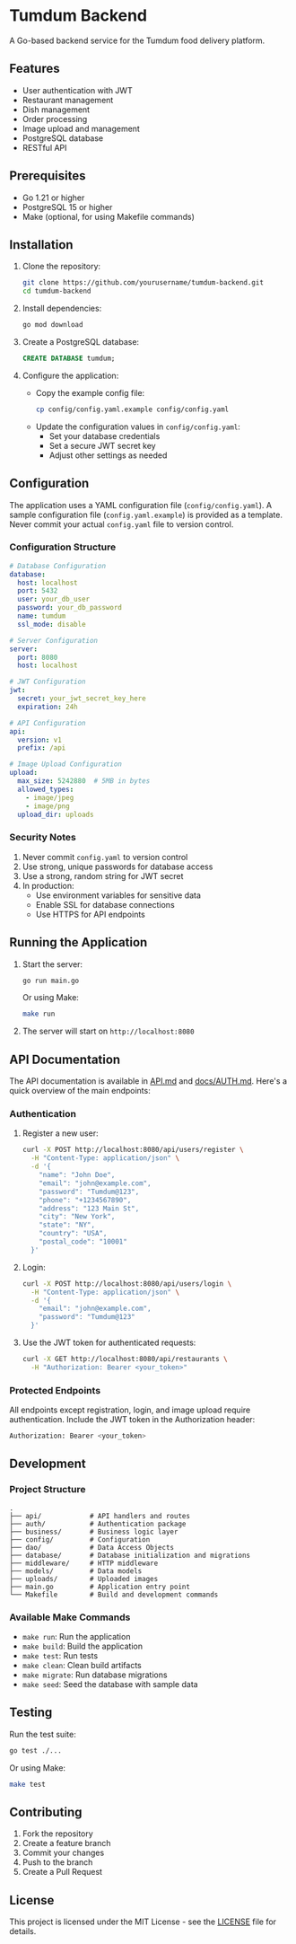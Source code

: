 # Tumdum Backend

A Go-based backend service for the Tumdum food delivery platform.

## Features

- User authentication with JWT
- Restaurant management
- Dish management
- Order processing
- Image upload and management
- PostgreSQL database
- RESTful API

## Prerequisites

- Go 1.21 or higher
- PostgreSQL 15 or higher
- Make (optional, for using Makefile commands)

## Installation

1. Clone the repository:
   ```bash
   git clone https://github.com/yourusername/tumdum-backend.git
   cd tumdum-backend
   ```

2. Install dependencies:
   ```bash
   go mod download
   ```

3. Create a PostgreSQL database:
   ```sql
   CREATE DATABASE tumdum;
   ```

4. Configure the application:
   - Copy the example config file:
     ```bash
     cp config/config.yaml.example config/config.yaml
     ```
   - Update the configuration values in `config/config.yaml`:
     - Set your database credentials
     - Set a secure JWT secret key
     - Adjust other settings as needed

## Configuration

The application uses a YAML configuration file (`config/config.yaml`). A sample configuration file (`config.yaml.example`) is provided as a template. Never commit your actual `config.yaml` file to version control.

### Configuration Structure

```yaml
# Database Configuration
database:
  host: localhost
  port: 5432
  user: your_db_user
  password: your_db_password
  name: tumdum
  ssl_mode: disable

# Server Configuration
server:
  port: 8080
  host: localhost

# JWT Configuration
jwt:
  secret: your_jwt_secret_key_here
  expiration: 24h

# API Configuration
api:
  version: v1
  prefix: /api

# Image Upload Configuration
upload:
  max_size: 5242880  # 5MB in bytes
  allowed_types:
    - image/jpeg
    - image/png
  upload_dir: uploads
```

### Security Notes

1. Never commit `config.yaml` to version control
2. Use strong, unique passwords for database access
3. Use a strong, random string for JWT secret
4. In production:
   - Use environment variables for sensitive data
   - Enable SSL for database connections
   - Use HTTPS for API endpoints

## Running the Application

1. Start the server:
   ```bash
   go run main.go
   ```

   Or using Make:
   ```bash
   make run
   ```

2. The server will start on `http://localhost:8080`

## API Documentation

The API documentation is available in [API.md](API.md) and [docs/AUTH.md](docs/AUTH.md). Here's a quick overview of the main endpoints:

### Authentication

1. Register a new user:
   ```bash
   curl -X POST http://localhost:8080/api/users/register \
     -H "Content-Type: application/json" \
     -d '{
       "name": "John Doe",
       "email": "john@example.com",
       "password": "Tumdum@123",
       "phone": "+1234567890",
       "address": "123 Main St",
       "city": "New York",
       "state": "NY",
       "country": "USA",
       "postal_code": "10001"
     }'
   ```

2. Login:
   ```bash
   curl -X POST http://localhost:8080/api/users/login \
     -H "Content-Type: application/json" \
     -d '{
       "email": "john@example.com",
       "password": "Tumdum@123"
     }'
   ```

3. Use the JWT token for authenticated requests:
   ```bash
   curl -X GET http://localhost:8080/api/restaurants \
     -H "Authorization: Bearer <your_token>"
   ```

### Protected Endpoints

All endpoints except registration, login, and image upload require authentication. Include the JWT token in the Authorization header:

```bash
Authorization: Bearer <your_token>
```

## Development

### Project Structure

```
.
├── api/            # API handlers and routes
├── auth/           # Authentication package
├── business/       # Business logic layer
├── config/         # Configuration
├── dao/            # Data Access Objects
├── database/       # Database initialization and migrations
├── middleware/     # HTTP middleware
├── models/         # Data models
├── uploads/        # Uploaded images
├── main.go         # Application entry point
└── Makefile        # Build and development commands
```

### Available Make Commands

- `make run`: Run the application
- `make build`: Build the application
- `make test`: Run tests
- `make clean`: Clean build artifacts
- `make migrate`: Run database migrations
- `make seed`: Seed the database with sample data

## Testing

Run the test suite:
```bash
go test ./...
```

Or using Make:
```bash
make test
```

## Contributing

1. Fork the repository
2. Create a feature branch
3. Commit your changes
4. Push to the branch
5. Create a Pull Request

## License

This project is licensed under the MIT License - see the [LICENSE](LICENSE) file for details. 